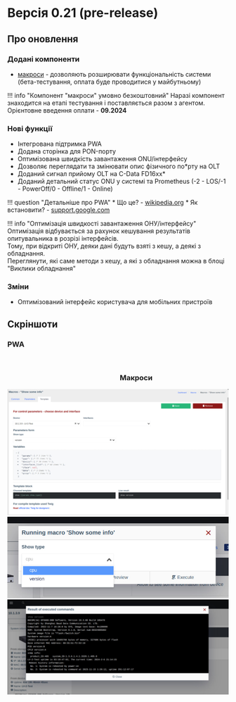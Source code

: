 # Версія 0.21 (pre-release)

## Про оновлення

###  Додані компоненти

- [макроси](./components/macros.md) - дозволяють розширювати функціональність системи (бета-тестування, оплата буде проводитися у майбутньому)

!!! info   "Компонент "макроси" умовно безкоштовний"
    Наразі компонент знаходится на етапі тестування і поставляється разом з агентом.         
    Орієнтовне введення оплати - **09.2024**      

###  Нові функції
  
- Інтегрована підтримка PWA
- Додана сторінка для PON-порту
- Оптимізована швидкість завантаження ONU/інтерфейсу
- Дозволяє переглядати та змінювати опис фізичного по*рту на OLT
- Доданий сигнал прийому OLT на C-Data FD16xx*
- Доданий детальний статус ONU у системі та Prometheus (-2 - LOS/-1 - PowerOff/0 - Offline/1 - Online)

!!! question "Детальніше про PWA"
    * Що це? - [wikipedia.org](https://uk.wikipedia.org/wiki/%D0%9F%D0%BE%D1%81%D1%82%D1%83%D0%BF%D0%BE%D0%B2%D0%B8%D0%B9_%D0%B2%D0%B5%D0%B1%D0%B7%D0%B0%D1%81%D1%82%D0%BE%D1%81%D1%83%D0%BD%D0%BE%D0%BA)
    * Як встановити? -  [support.google.com](https://support.google.com/chrome/answer/9658361?hl=en&co=GENIE.Platform%3DDesktop)

!!! info "Оптимізація швидкості завантаження ОНУ/інтерфейсу"
    Оптимізація відбувається за рахунок кешування результатів опитувальника в розрізі інтерфейсів.       
    Тому, при відкриті ОНУ, деяки дані будуть взяті з кешу, а деякі з обладнання.       
    Переглянути, які саме методи з кешу, а які з обладнання можна в блоці "Виклики обладнання"    
    
###  Зміни
  
- Оптимізований інтерфейс користувача для мобільних пристроїв
 


## Скріншоти
### PWA 
<div>
<div style="width: 50%; float: left; padding: 2px"><img src="../../assets/0_21/photo_5_2024-02-08_12-12-04.jpg" alt=""></div>
<div style="width: 50%; float: left; padding: 2px"><img src="../../assets/0_21/photo_6_2024-02-08_12-12-04.jpg" alt=""></div>
<div><img src="../../assets/0_21/photo_4_2024-02-08_12-12-04.jpg" alt=""></div>
</div>


### Макроси
![](../assets/0_21/photo_1_2024-02-08_12-12-04.jpg)
![](../assets/0_21/photo_3_2024-02-08_12-12-04.jpg)
![](../assets/0_21/photo_2_2024-02-08_12-12-04.jpg)